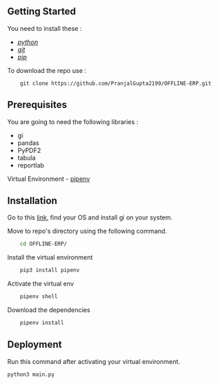 ## Getting Started
You need to install these :
- [_python_](https://www.python.org/downloads/source/)
- [_git_](https://git-scm.com/downloads/)
- [_pip_](https://pip.pypa.io/en/stable/installing/)

    
To download the repo use : 
```git
    git clone https://github.com/PranjalGupta2199/OFFLINE-ERP.git
```

##  Prerequisites
You are going to need the following libraries :
- gi
- pandas 
- PyPDF2 
- tabula 
- reportlab

Virtual Environment - [pipenv](https://github.com/pypa/pipenv)

## Installation 
Go to this [link](https://pygobject.readthedocs.io/en/latest/getting_started.html#ubuntu-getting-started), find your OS and install gi on your system.

Move to repo's directory using the following command.
```bash
    cd OFFLINE-ERP/
 ```

Install the virtual environment 
```bash
    pip3 install pipenv
```
Activate the virtual env
```bash
    pipenv shell
```
Download the dependencies 
```bash
    pipenv install
```

## Deployment 
Run this command after activating your virtual environment.

```python
python3 main.py 
```
